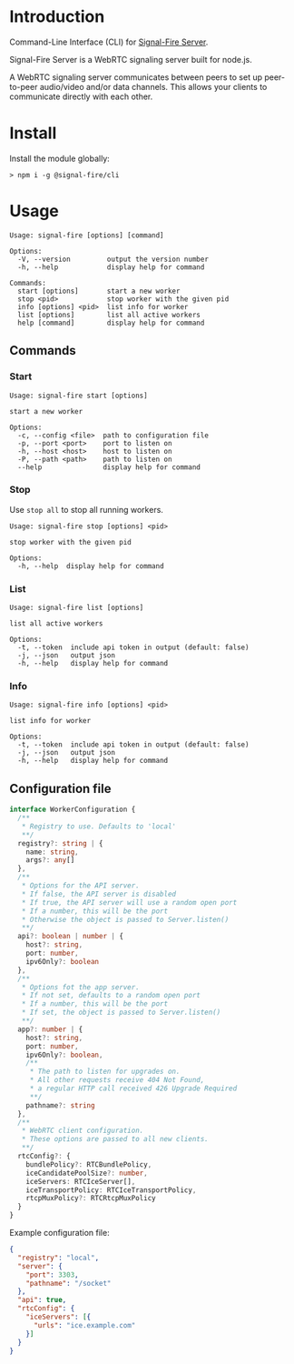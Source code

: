 # Introduction

Command-Line Interface (CLI) for [Signal-Fire Server](https://github.com/Signal-Fire/server).

Signal-Fire Server is a WebRTC signaling server built for node.js.

A WebRTC signaling server communicates between peers to set up peer-to-peer audio/video and/or data channels. This allows your clients to communicate directly with each other.

# Install

Install the module globally:

```
> npm i -g @signal-fire/cli
```

# Usage

```
Usage: signal-fire [options] [command]

Options:
  -V, --version         output the version number
  -h, --help            display help for command

Commands:
  start [options]       start a new worker
  stop <pid>            stop worker with the given pid
  info [options] <pid>  list info for worker
  list [options]        list all active workers
  help [command]        display help for command
```

## Commands

### Start

```
Usage: signal-fire start [options]

start a new worker

Options:
  -c, --config <file>  path to configuration file
  -p, --port <port>    port to listen on
  -h, --host <host>    host to listen on
  -P, --path <path>    path to listen on
  --help               display help for command
```

### Stop

Use `stop all` to stop all running workers.

```
Usage: signal-fire stop [options] <pid>

stop worker with the given pid

Options:
  -h, --help  display help for command
```

### List

```
Usage: signal-fire list [options]

list all active workers

Options:
  -t, --token  include api token in output (default: false)
  -j, --json   output json
  -h, --help   display help for command
```

### Info

```
Usage: signal-fire info [options] <pid>

list info for worker

Options:
  -t, --token  include api token in output (default: false)
  -j, --json   output json
  -h, --help   display help for command
```

## Configuration file

```typescript
interface WorkerConfiguration {
  /**
   * Registry to use. Defaults to 'local' 
   **/
  registry?: string | {
    name: string,
    args?: any[]
  },
  /**
   * Options for the API server.
   * If false, the API server is disabled
   * If true, the API server will use a random open port
   * If a number, this will be the port
   * Otherwise the object is passed to Server.listen()
   **/
  api?: boolean | number | {
    host?: string,
    port: number,
    ipv6Only?: boolean
  },
  /**
   * Options fot the app server.
   * If not set, defaults to a random open port
   * If a number, this will be the port
   * If set, the object is passed to Server.listen()
   **/
  app?: number | {
    host?: string,
    port: number,
    ipv6Only?: boolean,
    /**
     * The path to listen for upgrades on.
     * All other requests receive 404 Not Found,
     * a regular HTTP call received 426 Upgrade Required
     **/
    pathname?: string
  },
  /**
   * WebRTC client configuration.
   * These options are passed to all new clients.
   **/
  rtcConfig?: {
    bundlePolicy?: RTCBundlePolicy,
    iceCandidatePoolSize?: number,
    iceServers: RTCIceServer[],
    iceTransportPolicy: RTCIceTransportPolicy,
    rtcpMuxPolicy?: RTCRtcpMuxPolicy
  }
}
```

Example configuration file:

```json
{
  "registry": "local",
  "server": {
    "port": 3303,
    "pathname": "/socket"
  },
  "api": true,
  "rtcConfig": {
    "iceServers": [{
      "urls": "ice.example.com"
    }]
  }
}
```
